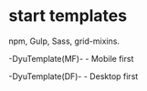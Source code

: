 # start templates
npm, Gulp, Sass, grid-mixins.

-DyuTemplate(MF)- - Mobile first

-DyuTemplate(DF)- - Desktop first
